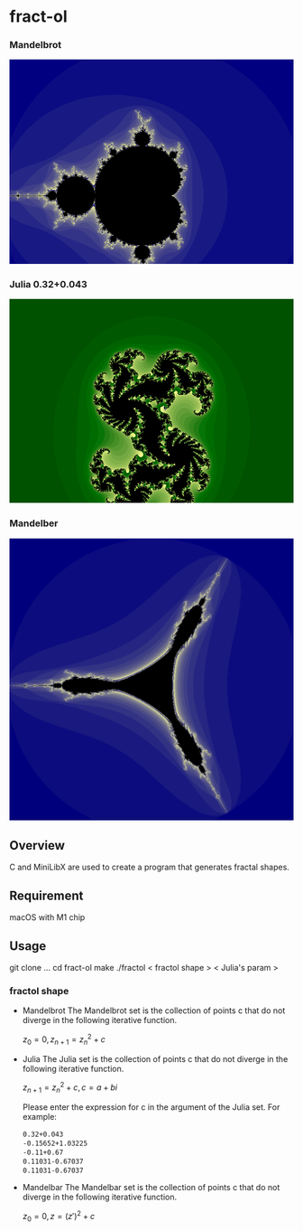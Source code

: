 # fract-ol
### Mandelbrot
![gif](https://github.com/retakashi/fract-ol/blob/main/image/Mandelbrot.gif)

### Julia 0.32+0.043
![gif](https://github.com/retakashi/fract-ol/blob/main/image/Julia.gif)

### Mandelber
![Mandelbar image](./image/Mandelbar%20image.png)

## Overview
C and MiniLibX are used to create a program that generates fractal shapes.

## Requirement
macOS with M1 chip

## Usage
git clone ...
cd fract-ol
make
./fractol < fractol shape > < Julia's param >

### fractol shape
- Mandelbrot
    The Mandelbrot set is the collection of points c that do not diverge in the following iterative function.

    $z_{0} = 0,z_{n+1} = z_{n}^{2} + c$
- Julia
    The Julia set is the collection of points c that do not diverge in the following iterative function.

    $z_{n+1} = z_{n}^{2} + c,c = a + bi$

    Please enter the expression for c in the argument of the Julia set. For example:
  
      0.32+0.043
      -0.15652+1.03225
      -0.11+0.67
      0.11031-0.67037
      0.11031-0.67037
- Mandelbar
    The Mandelbar set is the collection of points c that do not diverge in the following iterative function.

    $z_{0} = 0,z = (z')^2 + c$

